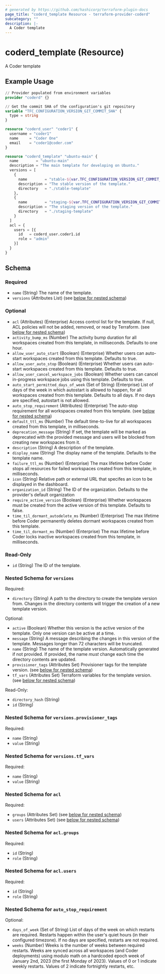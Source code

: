```yaml
---
# generated by https://github.com/hashicorp/terraform-plugin-docs
page_title: "coderd_template Resource - terraform-provider-coderd"
subcategory: ""
description: |-
  A Coder template
---
```


# coderd_template (Resource)

A Coder template

## Example Usage

```terraform
// Provider populated from environment variables
provider "coderd" {}

// Get the commit SHA of the configuration's git repository
variable "TFC_CONFIGURATION_VERSION_GIT_COMMIT_SHA" {
  type = string
}

resource "coderd_user" "coder1" {
  username = "coder1"
  name     = "Coder One"
  email    = "coder1@coder.com"
}

resource "coderd_template" "ubuntu-main" {
  name        = "ubuntu-main"
  description = "The main template for developing on Ubuntu."
  versions = [
    {
      name        = "stable-${var.TFC_CONFIGURATION_VERSION_GIT_COMMIT_SHA}"
      description = "The stable version of the template."
      directory   = "./stable-template"
    },
    {
      name        = "staging-${var.TFC_CONFIGURATION_VERSION_GIT_COMMIT_SHA}"
      description = "The staging version of the template."
      directory   = "./staging-template"
    }
  ]
  acl = {
    users = [{
      id   = coderd_user.coder1.id
      role = "admin"
    }]
  }
}
```

<!-- schema generated by tfplugindocs -->
## Schema

### Required

- `name` (String) The name of the template.
- `versions` (Attributes List) (see [below for nested schema](#nestedatt--versions))

### Optional

- `acl` (Attributes) (Enterprise) Access control list for the template. If null, ACL policies will not be added, removed, or read by Terraform. (see [below for nested schema](#nestedatt--acl))
- `activity_bump_ms` (Number) The activity bump duration for all workspaces created from this template, in milliseconds. Defaults to one hour.
- `allow_user_auto_start` (Boolean) (Enterprise) Whether users can auto-start workspaces created from this template. Defaults to true.
- `allow_user_auto_stop` (Boolean) (Enterprise) Whether users can auto-start workspaces created from this template. Defaults to true.
- `allow_user_cancel_workspace_jobs` (Boolean) Whether users can cancel in-progress workspace jobs using this template. Defaults to true.
- `auto_start_permitted_days_of_week` (Set of String) (Enterprise) List of days of the week in which autostart is allowed to happen, for all workspaces created from this template. Defaults to all days. If no days are specified, autostart is not allowed.
- `auto_stop_requirement` (Attributes) (Enterprise) The auto-stop requirement for all workspaces created from this template. (see [below for nested schema](#nestedatt--auto_stop_requirement))
- `default_ttl_ms` (Number) The default time-to-live for all workspaces created from this template, in milliseconds.
- `deprecation_message` (String) If set, the template will be marked as deprecated with the provided message and users will be blocked from creating new workspaces from it.
- `description` (String) A description of the template.
- `display_name` (String) The display name of the template. Defaults to the template name.
- `failure_ttl_ms` (Number) (Enterprise) The max lifetime before Coder stops all resources for failed workspaces created from this template, in milliseconds.
- `icon` (String) Relative path or external URL that specifes an icon to be displayed in the dashboard.
- `organization_id` (String) The ID of the organization. Defaults to the provider's default organization
- `require_active_version` (Boolean) (Enterprise) Whether workspaces must be created from the active version of this template. Defaults to false.
- `time_til_dormant_autodelete_ms` (Number) (Enterprise) The max lifetime before Coder permanently deletes dormant workspaces created from this template.
- `time_til_dormant_ms` (Number) (Enterprise) The max lifetime before Coder locks inactive workspaces created from this template, in milliseconds.

### Read-Only

- `id` (String) The ID of the template.

<a id="nestedatt--versions"></a>
### Nested Schema for `versions`

Required:

- `directory` (String) A path to the directory to create the template version from. Changes in the directory contents will trigger the creation of a new template version.

Optional:

- `active` (Boolean) Whether this version is the active version of the template. Only one version can be active at a time.
- `message` (String) A message describing the changes in this version of the template. Messages longer than 72 characters will be truncated.
- `name` (String) The name of the template version. Automatically generated if not provided. If provided, the name *must* change each time the directory contents are updated.
- `provisioner_tags` (Attributes Set) Provisioner tags for the template version. (see [below for nested schema](#nestedatt--versions--provisioner_tags))
- `tf_vars` (Attributes Set) Terraform variables for the template version. (see [below for nested schema](#nestedatt--versions--tf_vars))

Read-Only:

- `directory_hash` (String)
- `id` (String)

<a id="nestedatt--versions--provisioner_tags"></a>
### Nested Schema for `versions.provisioner_tags`

Required:

- `name` (String)
- `value` (String)


<a id="nestedatt--versions--tf_vars"></a>
### Nested Schema for `versions.tf_vars`

Required:

- `name` (String)
- `value` (String)



<a id="nestedatt--acl"></a>
### Nested Schema for `acl`

Required:

- `groups` (Attributes Set) (see [below for nested schema](#nestedatt--acl--groups))
- `users` (Attributes Set) (see [below for nested schema](#nestedatt--acl--users))

<a id="nestedatt--acl--groups"></a>
### Nested Schema for `acl.groups`

Required:

- `id` (String)
- `role` (String)


<a id="nestedatt--acl--users"></a>
### Nested Schema for `acl.users`

Required:

- `id` (String)
- `role` (String)



<a id="nestedatt--auto_stop_requirement"></a>
### Nested Schema for `auto_stop_requirement`

Optional:

- `days_of_week` (Set of String) List of days of the week on which restarts are required. Restarts happen within the user's quiet hours (in their configured timezone). If no days are specified, restarts are not required.
- `weeks` (Number) Weeks is the number of weeks between required restarts. Weeks are synced across all workspaces (and Coder deployments) using modulo math on a hardcoded epoch week of January 2nd, 2023 (the first Monday of 2023). Values of 0 or 1 indicate weekly restarts. Values of 2 indicate fortnightly restarts, etc.
